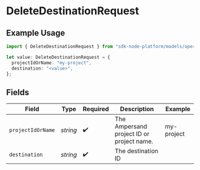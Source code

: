 # DeleteDestinationRequest

## Example Usage

```typescript
import { DeleteDestinationRequest } from "sdk-node-platform/models/operations";

let value: DeleteDestinationRequest = {
  projectIdOrName: "my-project",
  destination: "<value>",
};
```

## Fields

| Field                                     | Type                                      | Required                                  | Description                               | Example                                   |
| ----------------------------------------- | ----------------------------------------- | ----------------------------------------- | ----------------------------------------- | ----------------------------------------- |
| `projectIdOrName`                         | *string*                                  | :heavy_check_mark:                        | The Ampersand project ID or project name. | my-project                                |
| `destination`                             | *string*                                  | :heavy_check_mark:                        | The destination ID                        |                                           |